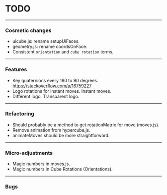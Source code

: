 # TODO
---
### Cosmetic changes
* uicube.js: rename setupUiFaces.
* geometry.js: rename coordsOnFace.
* Consistent `orientation` and `cube rotation` terms.
---
### Features
* Key quaternions every 180 to 90 degrees.
	https://stackoverflow.com/a/16759227
* Logo rotations for instant moves. Instant moves.
* Different logo. Transparent logo.
---
### Refactoring
* Should probably be a method to get rotationMatrix for move (moves.js).
* Remove animation from hypercube.js.
* animateMoves should be more straightforward.
---
### Micro-adjustments
* Magic numbers in moves.js.
* Magic numbers in Cube Rotations (Orientations).
---
### Bugs
